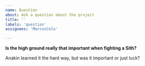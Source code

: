 ```yaml
---
name: Question
about: Ask a question about the project
title: ''
labels: 'question'
assignees: 'MarcosCela'

---
```


**Is the high ground really that important when fighting a Sith?**

Anakin learned it the hard way, but was it important or just luck?